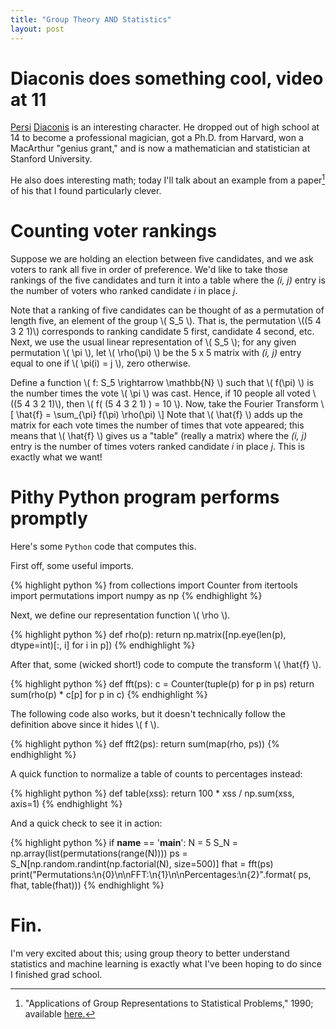 ```yaml
---
title: "Group Theory AND Statistics"
layout: post
---
```


# Diaconis does something cool, video at 11
[Persi](http://statweb.stanford.edu/~cgates/PERSI/)
[Diaconis](http://en.wikipedia.org/wiki/Persi_Diaconis) is an interesting
character. He dropped out of high school at 14 to become a professional
magician, got a Ph.D. from Harvard, won a MacArthur "genius grant," and is now
a mathematician and statistician at Stanford University.

He also does interesting math; today I'll talk about an example from
a paper[^1] of his that I found particularly clever.

# Counting voter rankings
Suppose we are holding an election between five candidates, and we ask voters
to rank all five in order of preference. We'd like to take those rankings of
the five candidates and turn it into a table where the *(i, j)* entry is the
number of voters who ranked candidate *i* in place *j*.

Note that a ranking of five candidates can be thought of as a permutation of
length five, an element of the group \\( S_5 \\). That is, the permutation
\\((5 4 3 2 1)\\) corresponds to ranking candidate 5 first, candidate 4 second,
etc. Next, we use the usual linear representation of \\( S_5 \\); for any given
permutation \\( \pi \\), let \\( \rho(\pi) \\) be the 5 x 5 matrix with *(i,
j)* entry equal to one if \\( \pi(i) = j \\), zero otherwise.

Define a function \\( f: S_5 \rightarrow \mathbb{N} \\) such that
\\( f(\pi) \\) is the number times the vote \\( \pi \\) was cast. Hence, if 10
people all voted \\((5 4 3 2 1)\\), then \\( f( (5 4 3 2 1) ) = 10 \\). Now,
take the Fourier Transform
\\[
    \hat{f} = \sum_{\pi} f(\pi) \rho(\pi)
\\]
Note that \\( \hat{f} \\) adds up the matrix for each vote times the number
of times that vote appeared; this means that \\( \hat{f} \\) gives us
a "table" (really a matrix) where the *(i, j)* entry is the number of times
voters ranked candidate *i* in place *j*. This is exactly what we want!

# Pithy Python program performs promptly
Here's some `Python` code that computes this.

First off, some useful imports.

{% highlight python %}
from collections import Counter
from itertools import permutations
import numpy as np
{% endhighlight %}

Next, we define our representation function \\( \rho \\).

{% highlight python %}
def rho(p):
    return np.matrix([np.eye(len(p), dtype=int)[:, i] for i in p])
{% endhighlight %}

After that, some (wicked short!) code to compute the transform
\\( \hat{f} \\).

{% highlight python %}
def fft(ps):
    c = Counter(tuple(p) for p in ps)
    return sum(rho(p) * c[p] for p in c)
{% endhighlight %}

The following code also works, but it doesn't technically follow the definition
above since it hides \\( f \\).

{% highlight python %}
def fft2(ps):
    return sum(map(rho, ps))
{% endhighlight %}

A quick function to normalize a table of counts to percentages instead:

{% highlight python %}
def table(xss):
    return 100 * xss / np.sum(xss, axis=1)
{% endhighlight %}

And a quick check to see it in action:

{% highlight python %}
if __name__ == '__main__':
    N = 5
    S_N = np.array(list(permutations(range(N))))
    ps = S_N[np.random.randint(np.factorial(N), size=500)]
    fhat = fft(ps)
    print("Permutations:\n{0}\n\nFFT:\n{1}\n\nPercentages:\n{2}".format(
            ps, fhat, table(fhat)))
{% endhighlight %}

# Fin.
I'm very excited about this; using group theory to better understand statistics
and machine learning is exactly what I've been hoping to do since I finished
grad school.

[^1]: "Applications of Group Representations to Statistical Problems," 1990; available [here.](http://www.mathunion.org/ICM/ICM1990.2/Main/icm1990.2.1037.1048.ocr.pdf)
